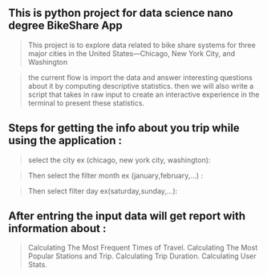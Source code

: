 ## This is python project for data science nano degree BikeShare App

> This project is to explore data related to bike share systems for three major cities in the United States—Chicago, New York City, and Washington 


> the current flow is import the data and answer interesting questions about it by computing descriptive statistics. then we will also write a script that takes in raw input to create an interactive experience in the terminal to present these statistics.

## Steps for getting  the info about you trip while using the application :

> select the city ex (chicago, new york city, washington):

> Then select the filter month ex  (january,february,...)  :

> Then select filter day ex(saturday,sunday,...):


## After entring the input data will get report with  information about :

> Calculating The Most Frequent Times of Travel.
> Calculating The Most Popular Stations and Trip.
> Calculating Trip Duration.
> Calculating User Stats.



